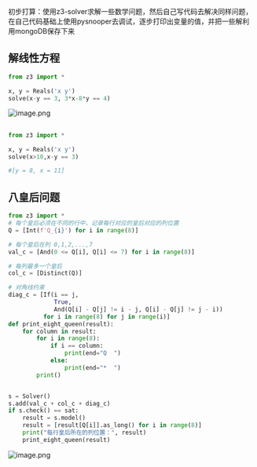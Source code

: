 初步打算：使用z3-solver求解一些数学问题，然后自己写代码去解决同样问题，在自己代码基础上使用pysnooper去调试，逐步打印出变量的值，并把一些解利用mongoDB保存下来


## 解线性方程
```python
from z3 import *

x, y = Reals('x y')
solve(x-y == 3, 3*x-8*y == 4)
```

![image.png](https://yaaame-1317851743.cos.ap-beijing.myqcloud.com/20240130173711.png)

## 
```python
from z3 import *

x, y = Reals('x y')
solve(x>10,x-y == 3)

#[y = 8, x = 11]
```

## 八皇后问题

```python
from z3 import *
# 每个皇后必须在不同的行中，记录每行对应的皇后对应的列位置
Q = [Int(f'Q_{i}') for i in range(8)]

# 每个皇后在列 0,1,2,...,7
val_c = [And(0 <= Q[i], Q[i] <= 7) for i in range(8)]

# 每列最多一个皇后
col_c = [Distinct(Q)]

# 对角线约束
diag_c = [If(i == j,
             True,
             And(Q[i] - Q[j] != i - j, Q[i] - Q[j] != j - i))
          for i in range(8) for j in range(i)]
def print_eight_queen(result):
    for column in result:
        for i in range(8):
            if i == column:
                print(end="Q  ")
            else:
                print(end="*  ")
        print()


s = Solver()
s.add(val_c + col_c + diag_c)
if s.check() == sat:
    result = s.model()
    result = [result[Q[i]].as_long() for i in range(8)]
    print("每行皇后所在的列位置：", result)
    print_eight_queen(result)
```
 
 ![image.png](https://yaaame-1317851743.cos.ap-beijing.myqcloud.com/20240130144915.png)

